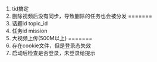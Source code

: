 1. tid搞定
2. 删除视频后没有同步，导致删除的任务也会被分发
=======
1. 话题id topic_id
2. 任务id mission
3.  大视频上传(500M以上)
=======
1.  存在cookie文件，但是登录态失效
2.  启动后检查是否登录，未登录给提示
